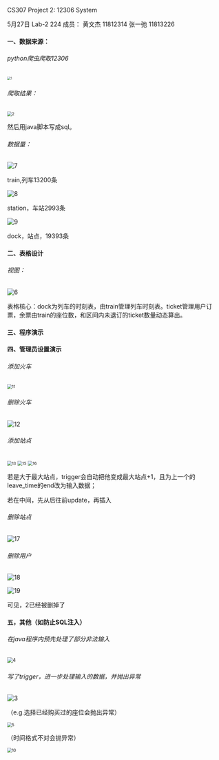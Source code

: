 CS307 Project 2: 12306 System 

5月27日 		Lab-2  224 					成员： 	黄文杰 11812314 		张一弛 11813226

#### 一、数据来源：

###### python爬虫爬取12306

<img src="Data\1.PNG" alt="1" style="zoom: 50%;" />

###### 爬取结果：

<img src="Data\2.PNG" alt="2" style="zoom: 67%;" />

然后用java脚本写成sql。

###### 数据量：

![7](Data\7.PNG)

train,列车13200条

![8](Data\8.PNG)

station，车站2993条

![9](Data\9.PNG)

dock，站点，19393条

#### 二、表格设计

###### 视图：

![6](Data\6.PNG)

表格核心：dock为列车的时刻表，由train管理列车时刻表。ticket管理用户订票，余票由train的座位数，和区间内未退订的ticket数量动态算出。

#### 三、程序演示

#### 四、管理员设置演示

###### 添加火车

<img src="Data\11.PNG" alt="11" style="zoom:67%;" />

###### 删除火车

![12](Data\12.PNG)

###### 添加站点

<img src="Data\13.PNG" alt="13" style="zoom:67%;" />

<img src="Data\15.PNG" alt="15" style="zoom:67%;" />

<img src="Data\16.PNG" alt="16" style="zoom:67%;" />

若是大于最大站点，trigger会自动把他变成最大站点+1，且为上一个的leave_time的end改为输入数据；

若在中间，先从后往前update，再插入

###### 删除站点

![17](Data\17.PNG)

###### 删除用户

![18](Data\18.PNG)

![19](Data\19.PNG)

可见，2已经被删掉了

#### 五，其他（如防止SQL注入）

###### 在java程序内预先处理了部分非法输入

<img src="Data\4.PNG" alt="4" style="zoom: 80%;" />

###### 写了trigger，进一步处理输入的数据，并抛出异常

<img src="Data\3.PNG" alt="3"  />



（e.g.选择已经购买过的座位会抛出异常）

<img src="Data\5.PNG" alt="5" style="zoom:67%;" />

（时间格式不对会抛异常）

<img src="Data\10.PNG" alt="10" style="zoom:67%;" />